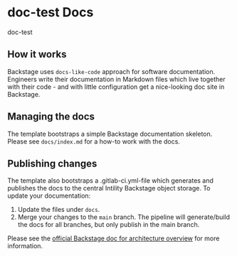 # doc-test Docs

doc-test

## How it works

Backstage uses `docs-like-code` approach for software documentation. Engineers write their documentation in Markdown files which live together with their code - and with little configuration get a nice-looking doc site in Backstage.

## Managing the docs
The template bootstraps a simple Backstage documentation skeleton. Please see `docs/index.md` for a how-to work with the docs.

## Publishing changes
The template also bootstraps a .gitlab-ci.yml-file which generates and publishes the docs to the central Intility Backstage object storage. To update your documentation:

1. Update the files under `docs`.
2. Merge your changes to the `main` branch. The pipeline will generate/build the docs for all branches, but only publish in the main branch. 

Please see the [official Backstage doc for architecture overview](https://backstage.io/docs/features/techdocs/architecture#recommended-deployment) for more information.